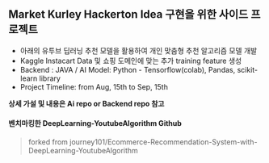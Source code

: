 ## Market Kurley Hackerton Idea 구현을 위한 사이드 프로젝트
- 아래의 유투브 딥러닝 추천 모델을 활용하여 개인 맞춤형 추천 알고리즘 모델 개발
- Kaggle Instacart Data 및 쇼핑 도메인에 맞는 추가 training feature 생성
- Backend : JAVA / AI Model: Python - Tensorflow(colab), Pandas, scikit-learn library
- Project Timeline: from Aug, 15th to Sep, 15th


**상세 가설 및 내용은 Ai repo or Backend repo 참고**


#### 벤치마킹한 DeepLearning-YoutubeAlgorithm Github
> forked from journey101/Ecommerce-Recommendation-System-with-DeepLearning-YoutubeAlgorithm

